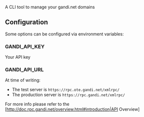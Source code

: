 A CLI tool to manage your gandi.net domains

## Configuration

Some options can be configured via environment variables:

### GANDI_API_KEY

Your API key

### GANDI_API_URL

At time of writing:

* The test server is `https://rpc.ote.gandi.net/xmlrpc/`
* The production server is `https://rpc.gandi.net/xmlrpc/`

For more info please refer to the
[http://doc.rpc.gandi.net/overview.html#introduction|API Overview]

